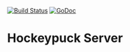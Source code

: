 [![Build Status](https://travis-ci.org/hockeypuck/server.svg?branch=master)](https://travis-ci.org/hockeypuck/server)
[![GoDoc](https://godoc.org/gopkg.in/schmorrison/server.v2-unstable?status.svg)](https://godoc.org/gopkg.in/schmorrison/server.v2-unstable)

# Hockeypuck Server
